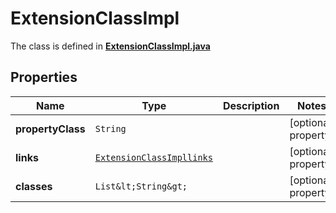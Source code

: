 

# ExtensionClassImpl

The class is defined in **[ExtensionClassImpl.java](../../src/main/java/org/openapitools/model/ExtensionClassImpl.java)**

## Properties

Name | Type | Description | Notes
------------ | ------------- | ------------- | -------------
**propertyClass** | `String` |  |  [optional property]
**links** | [`ExtensionClassImpllinks`](ExtensionClassImpllinks.md) |  |  [optional property]
**classes** | `List&lt;String&gt;` |  |  [optional property]





